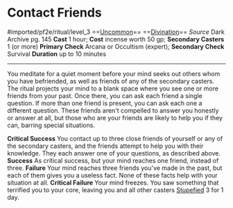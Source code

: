 # Contact Friends
#imported/pf2e/ritual/level_3
==[Uncommon](uncommon.md)== ==[Divination](divination.md)==
*Source* Dark Archive pg. 145
**Cast** 1 hour; **Cost** incense worth 50 gp; **Secondary Casters** 1 (or more)
**Primary Check** Arcana or Occultism (expert); **Secondary Check** Survival
**Duration** up to 10 minutes

---
You meditate for a quiet moment before your mind seeks out others whom you have befriended, as well as friends of any of the secondary casters. The ritual projects your mind to a blank space where you see one or more friends from your past. Once there, you can ask each friend a single question. If more than one friend is present, you can ask each one a different question. These friends aren't compelled to answer you honestly or answer at all, but those who are your friends are likely to help you if they can, barring special situations.

**Critical Success** You contact up to three close friends of yourself or any of the secondary casters, and the friends attempt to help you with their knowledge. They each answer one of your questions, as described above.
**Success** As critical success, but your mind reaches one friend, instead of three.
**Failure** Your mind reaches three friends you've made in the past, but each of them gives you a useless fact. None of these facts help with your situation at all.
**Critical Failure** Your mind freezes. You saw something that terrified you to your core, leaving you and all other casters [Stupefied](../../../Conditions/Stupefied.md) 3 for 1 day.
